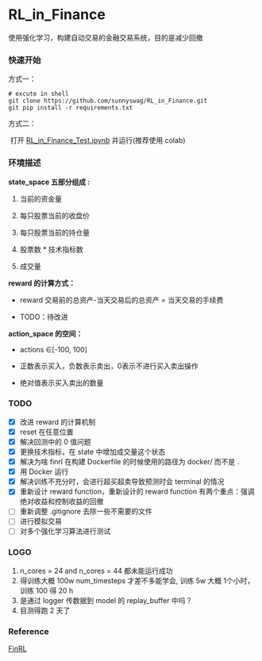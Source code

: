 # RL_in_Finance
使用强化学习，构建自动交易的金融交易系统，目的是减少回撤

### 快速开始

方式一：

```shell
# excute in shell
git clone https://github.com/sunnyswag/RL_in_Finance.git
git pip install -r requirements.txt
```

方式二：

​	打开 [RL_in_Finance_Test.ipynb](./RL_in_Finance_Test.ipynb) 并运行(推荐使用 colab)

### 环境描述

**state_space 五部分组成 :** 

1. 当前的资金量

2. 每只股票当前的收盘价

3. 每只股票当前的持仓量

4. 股票数 * 技术指标数

5. 成交量

**reward 的计算方式：**

* reward 交易前的总资产-当天交易后的总资产 = 当天交易的手续费

* TODO：待改进

**action_space 的空间：**

* actions ∈[-100, 100]

* 正数表示买入，负数表示卖出，0表示不进行买入卖出操作

* 绝对值表示买入卖出的数量

### TODO

- [x] 改进 reward 的计算机制
- [x] reset 在任意位置
- [x] 解决回测中的 0 值问题
- [x] 更换技术指标，在 state 中增加成交量这个状态
- [x] 解决为啥 finrl 在构建 Dockerfile 的时候使用的路径为 docker/ 而不是 .
- [x] 用 Docker 运行
- [x] 解决训练不充分时，会进行超买超卖导致预测时会 terminal 的情况
- [x] 重新设计 reward function，重新设计的 reward function 有两个重点：强调绝对收益和控制收益的回撤
- [ ] 重新调整 .gitignore 去除一些不需要的文件
- [ ] 进行模拟交易
- [ ] 对多个强化学习算法进行测试

### LOGO
1. n_cores = 24 and n_cores = 44 都未能运行成功
2. 得训练大概 100w num_timesteps 才差不多能学会, 训练 5w 大概 1个小时，训练 100 得 20 h 
3. 是通过 logger 传数据到 model 的 replay_buffer 中吗？
4. 目测得跑 2 天了

### Reference

[FinRL](https://github.com/AI4Finance-LLC/FinRL)